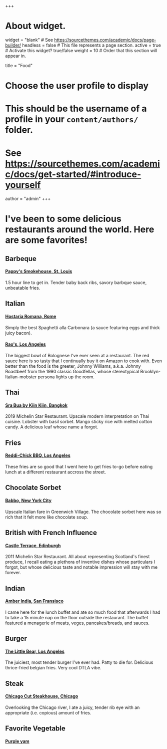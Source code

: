 +++
# About widget.
widget = "blank"  # See https://sourcethemes.com/academic/docs/page-builder/
headless = false  # This file represents a page section.
active = true  # Activate this widget? true/false
weight = 10  # Order that this section will appear in.

title = "Food"

# Choose the user profile to display
# This should be the username of a profile in your `content/authors/` folder.
# See https://sourcethemes.com/academic/docs/get-started/#introduce-yourself
author = "admin"
+++

# I've been to some delicious restaurants around the world. Here are some favorites!

## **Barbeque**

#### [Pappy's Smokehouse, St. Louis](https://www.pappyssmokehouse.com)

1.5 hour line to get in. Tender baby back ribs, savory barbque sauce, unbeatable fries.

## **Italian**

#### [Hostaria Romana, Rome](http://www.hostariaromana.it)

Simply the best Spaghetti alla Carbonara (a sauce featuring eggs and thick juicy bacon).

#### [Rao's, Los Angeles](http://www.raosrestaurants.com/our_story.html)

The biggest bowl of Bolognese I've ever seen at a restaurant. The red sauce here is so tasty that I continually buy it on Amazon to cook with. Even better than the food is the greeter, Johnny Williams, a.k.a. Johnny Roastbeef from the 1990 classic Goodfellas, whose stereotypical Brooklyn-Italian-mobster persona lights up the room.

## **Thai**

#### [Sra Bua by Kiin Kiin, Bangkok](http://www.srabuabykiinkiin.com/en)

2019 Michelin Star Restaurant. Upscale modern interpretation on Thai cuisine. Lobster with basil sorbet. Mango sticky rice with melted cotton candy. A delicious leaf whose name a forgot.

## **Fries**

#### [Reddi-Chick BBQ, Los Angeles](https://reddichickbbq.com)

These fries are so good that I went here to get fries to-go before eating lunch at a different restaurant accross the street.

## **Chocolate Sorbet**

#### [Babbo, New York City](https://www.babbonyc.com)

Upscale Italian fare in Greenwich Village. The chocolate sorbet here was so rich that it felt more like chocolate soup.

## **British with French Influence**

#### [Castle Terrace, Edinburgh](https://castleterracerestaurant.com)

2011 Michelin Star Restaurant. All about representing Scotland's finest produce, I recall eating a plethora of inventive dishes whose particulars I forgot, but whose delicious taste and notable impression will stay with me forever.

## **Indian**

#### [Amber India, San Fransisco](https://www.amber-india.com/location/san-francisco/)

I came here for the lunch buffet and ate so much food that afterwards I had to take a 15 minute nap on the floor outside the restaurant. The buffet featured a menagerie of meats, veges, pancakes/breads, and sauces.

## **Burger**

#### [The Little Bear, Los Angeles](https://littlebearla.com)

The juiciest, most tender burger I've ever had. Patty to die for. Delicious thrice-fried belgian fries. Very cool DTLA vibe.

## **Steak**

#### [Chicago Cut Steakhouse, Chicago](http://www.chicagocutsteakhouse.com)

Overlooking the Chicago river, I ate a juicy, tender rib eye with an appropriate (i.e. copious) amount of fries.

## **Favorite Vegetable**

#### [Purple yam](https://en.wikipedia.org/wiki/Dioscorea_alata)

